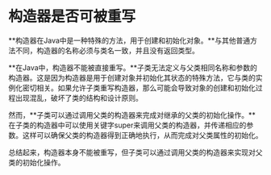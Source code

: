 # 构造器是否可被重写

**构造器在Java中是一种特殊的方法，用于创建和初始化对象。**与其他普通方法不同，构造器的名称必须与类名一致，并且没有返回类型。

**在Java中，构造器不能被直接重写。**子类无法定义与父类相同名称和参数的构造器。这是因为构造器是用于创建对象并初始化其状态的特殊方法，它与类的实例化密切相关。如果允许子类重写构造器，那么可能会导致对象的创建和初始化过程出现混乱，破坏了类的结构和设计原则。

然而，**子类可以通过调用父类的构造器来完成对继承的父类的初始化操作。**在子类的构造器中可以使用关键字super来调用父类的构造器，并传递相应的参数。这样可以确保父类的构造器得到正确地执行，从而完成对父类属性的初始化。

总结起来，构造器本身不能被重写，但子类可以通过调用父类的构造器来实现对父类的初始化操作。


